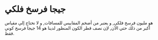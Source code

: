 # جيجا فرسخ فلكي

هو مليون فرسخ فلكي, و يعتبر من أضخم المقاييس للمسافات, و لا نحتاج إلي مقياس أكبر
من ذلك حتي الآن, لإن نصف قطر الكون المنظور لدينا هو 14 جيجا فرسخ كوني فقط.
